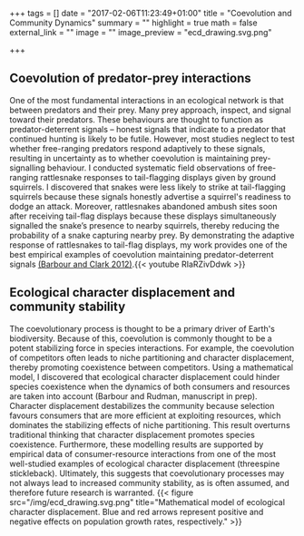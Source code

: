 +++
tags = []
date = "2017-02-06T11:23:49+01:00"
title = "Coevolution and Community Dynamics"
summary = ""
highlight = true
math = false
external_link = ""
image = ""
image_preview = "ecd_drawing.svg.png"

+++

## Coevolution of predator-prey interactions
One of the most fundamental interactions in an ecological network is that between predators and their prey. Many prey approach, inspect, and signal toward their predators. These behaviours are thought to function as predator-deterrent signals – honest signals that indicate to a predator that continued hunting is likely to be futile. However, most studies neglect to test whether free-ranging predators respond adaptively to these signals, resulting in uncertainty as to whether coevolution is maintaining prey-signalling behaviour. I conducted systematic field observations of free-ranging rattlesnake responses to tail-flagging displays given by ground squirrels. I discovered that snakes were less likely to strike at tail-flagging squirrels because these signals honestly advertise a squirrel's readiness to dodge an attack. Moreover, rattlesnakes abandoned ambush sites soon after receiving tail-flag displays because these displays simultaneously signalled the snake’s presence to nearby squirrels, thereby reducing the probability of a snake capturing nearby prey. By demonstrating the adaptive response of rattlesnakes to tail-flag displays, my work provides one of the best empirical examples of coevolution maintaining predator-deterrent signals [(Barbour and Clark 2012)](/pdf/Barbour_2012-Proc_B.pdf).{{< youtube RIaRZivDdwk >}}

## Ecological character displacement and community stability
The coevolutionary process is thought to be a primary driver of Earth's biodiversity. Because of this, coevolution is commonly thought to be a potent stabilizing force in species interactions. For example, the coevolution of competitors often leads to niche partitioning and character displacement, thereby promoting coexistence between competitors. Using a mathematical model, I discovered that ecological character displacement could hinder species coexistence when the dynamics of both consumers and resources are taken into account (Barbour and Rudman, manuscript in prep). Character displacement destabilizes the community because selection favours consumers that are more efficient at exploiting resources, which dominates the stabilizing effects of niche partitioning. This result overturns traditional thinking that character displacement promotes species coexistence. Furthermore, these modelling results are supported by empirical data of consumer-resource interactions from one of the most well-studied examples of ecological character displacement (threespine stickleback). Ultimately, this suggests that coevolutionary processes may not always lead to increased community stability, as is often assumed, and therefore future research is warranted.
{{< figure src="/img/ecd_drawing.svg.png" title="Mathematical model of ecological character displacement. Blue and red arrows represent positive and negative effects on population growth rates, respectively." >}}
